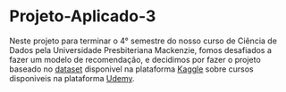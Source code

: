 # Projeto-Aplicado-3

Neste projeto para terminar o 4° semestre do nosso curso de Ciência de Dados pela Universidade Presbiteriana Mackenzie, fomos desafiados a fazer um modelo de recomendação, e decidimos por fazer o projeto baseado no [dataset](https://www.kaggle.com/datasets/hossaingh/udemy-courses?select=Course_info.csv)
disponivel na plataforma [Kaggle](https://www.kaggle.com/) sobre cursos disponiveis na plataforma [Udemy](https://www.udemy.com). 
